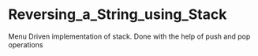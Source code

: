 # Reversing_a_String_using_Stack
Menu Driven implementation of stack.
Done with the help of  push and pop operations
